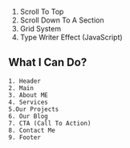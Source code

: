 1. Scroll To Top 
2. Scroll Down To A Section 
3. Grid System 
4. Type Writer Effect (JavaScript) 

## What I Can Do?
    1. Header
    2. Main 
    3. About ME 
    4. Services
    5.Our Projects 
    6. Our Blog 
    7. CTA (Call To Action) 
    8. Contact Me 
    9. Footer 
